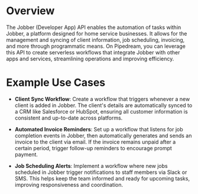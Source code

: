 # Overview

The Jobber (Developer App) API enables the automation of tasks within Jobber, a platform designed for home service businesses. It allows for the management and syncing of client information, job scheduling, invoicing, and more through programmatic means. On Pipedream, you can leverage this API to create serverless workflows that integrate Jobber with other apps and services, streamlining operations and improving efficiency.

# Example Use Cases

- **Client Sync Workflow**: Create a workflow that triggers whenever a new client is added in Jobber. The client's details are automatically synced to a CRM like Salesforce or HubSpot, ensuring all customer information is consistent and up-to-date across platforms.

- **Automated Invoice Reminders**: Set up a workflow that listens for job completion events in Jobber, then automatically generates and sends an invoice to the client via email. If the invoice remains unpaid after a certain period, trigger follow-up reminders to encourage prompt payment.

- **Job Scheduling Alerts**: Implement a workflow where new jobs scheduled in Jobber trigger notifications to staff members via Slack or SMS. This helps keep the team informed and ready for upcoming tasks, improving responsiveness and coordination.
